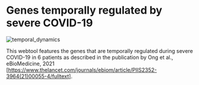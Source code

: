 # Genes temporally regulated by severe COVID-19

![temporal_dynamics](https://github.com/kuanrongchan/temporal_severe_covid/assets/91276553/df27d352-10ff-4687-850e-592c869342b8)

This webtool features the genes that are temporally regulated during severe COVID-19 in 6 patients as described in the publication by Ong et al., eBioMedicine, 2021 [https://www.thelancet.com/journals/ebiom/article/PIIS2352-3964(21)00055-4/fulltext].
